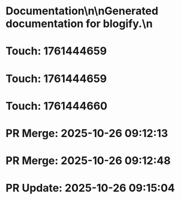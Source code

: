 # Documentation\n\nGenerated documentation for blogify.\n

# Touch: 1761444659

# Touch: 1761444659

# Touch: 1761444660

# PR Merge: 2025-10-26 09:12:13

# PR Merge: 2025-10-26 09:12:48

# PR Update: 2025-10-26 09:15:04

